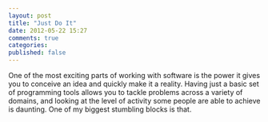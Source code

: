 ```yaml
---
layout: post
title: "Just Do It"
date: 2012-05-22 15:27
comments: true
categories: 
published: false
---
```


One of the most exciting parts of working with software is the power it gives you to conceive an idea and quickly make it a reality.  Having just a basic set of programming tools allows you to tackle problems across a variety of domains, and looking at the level of activity some people are able to achieve is daunting.  One of my biggest stumbling blocks is that.